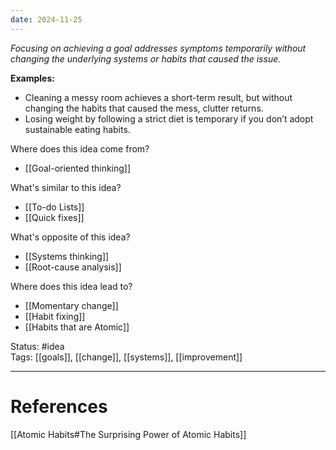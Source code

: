 ```yaml
---
date: 2024-11-25
---
```

_Focusing on achieving a goal addresses symptoms temporarily without changing the underlying systems or habits that caused the issue._

**Examples:**
- Cleaning a messy room achieves a short-term result, but without changing the habits that caused the mess, clutter returns.
- Losing weight by following a strict diet is temporary if you don’t adopt sustainable eating habits.

Where does this idea come from?  
- [[Goal-oriented thinking]]

What's similar to this idea?  
- [[To-do Lists]]
- [[Quick fixes]]

What's opposite of this idea?  
- [[Systems thinking]]
- [[Root-cause analysis]]

Where does this idea lead to?  
- [[Momentary change]]
- [[Habit fixing]]
- [[Habits that are Atomic]]

Status: #idea  
Tags: [[goals]], [[change]], [[systems]], [[improvement]]

---
# References
[[Atomic Habits#The Surprising Power of Atomic Habits]]